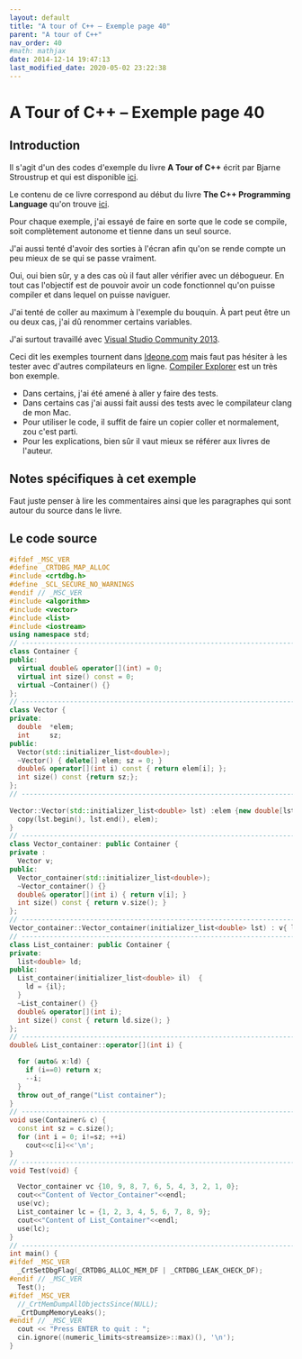 ```yaml
---
layout: default
title: "A tour of C++ – Exemple page 40"
parent: "A tour of C++"
nav_order: 40
#math: mathjax
date: 2014-12-14 19:47:13
last_modified_date: 2020-05-02 23:22:38
---
```


# A Tour of C++ – Exemple page 40

## Introduction
Il s'agit d'un des codes d'exemple du livre **A Tour of C++** écrit par Bjarne Stroustrup et qui est disponible [ici](http://www.amazon.fr/Tour-C-Bjarne-Stroustrup/dp/0321958314/ref%3Dsr_1_1?ie=UTF8&qid=1416699327&sr=8-1&keywords=a+tour+of+c%2B%2B). 

Le contenu de ce livre correspond au début du livre **The C++ Programming Language** qu'on trouve [ici](http://www.amazon.fr/The-Programming-Language-Bjarne-Stroustrup/dp/0321563840/ref%3Dpd_sim_eb_3?ie=UTF8&refRID=0CR047TTJV1HA6CVA9XA).

Pour chaque exemple, j'ai essayé de faire en sorte que le code se compile, soit complètement autonome et tienne dans un seul source.

J'ai aussi tenté d'avoir des sorties à l'écran afin qu'on se rende compte un peu mieux de se qui se passe vraiment.

Oui, oui bien sûr, y a des cas où il faut aller vérifier avec un débogueur.
En tout cas l'objectif est de pouvoir avoir un code fonctionnel qu'on puisse compiler et dans lequel on puisse naviguer.

J'ai tenté de coller au maximum à l'exemple du bouquin. À part peut être un ou deux cas, j'ai dû renommer certains variables.

J'ai surtout travaillé avec [Visual Studio Community 2013](http://www.visualstudio.com/products/visual-studio-community-vs).

Ceci dit les exemples tournent dans [Ideone.com](http://ideone.com/) mais faut pas hésiter à les tester avec d'autres compilateurs en ligne. [Compiler Explorer](https://godbolt.org/) est un très bon exemple.

* Dans certains, j'ai été amené à aller y faire des tests.  
* Dans certains cas j'ai aussi fait aussi des tests avec le compilateur clang de mon Mac.  
* Pour utiliser le code, il suffit de faire un copier coller et normalement, zou c'est parti.  
* Pour les explications, bien sûr il vaut mieux se référer aux livres de l'auteur.  


## Notes spécifiques à cet exemple


Faut juste penser à lire les commentaires ainsi que les paragraphes qui sont autour du source dans le livre.


## Le code source

```cpp
#ifdef _MSC_VER
#define _CRTDBG_MAP_ALLOC
#include <crtdbg.h>
#define _SCL_SECURE_NO_WARNINGS                                                 // Avoid error with copy(...) in the initializer list ctor
#endif // _MSC_VER
#include <algorithm>
#include <vector>
#include <list>
#include <iostream>
using namespace std;
// ----------------------------------------------------------------------------
class Container {
public:
  virtual double& operator[](int) = 0;                                          // pure virtual function
  virtual int size() const = 0;                                                 // const member function (§4.2.1)
  virtual ~Container() {}                                                       // destructor (§4.2.2)
};
// ----------------------------------------------------------------------------
class Vector {
private:
  double  *elem;                                                                // elem points to an array of sz doubles
  int     sz;
public:
  Vector(std::initializer_list<double>);                                        // initialize with a list of doubles
  ~Vector() { delete[] elem; sz = 0; }                                          // destructor: release resources
  double& operator[](int i) const { return elem[i]; };
  int size() const {return sz;};
};
// ----------------------------------------------------------------------------
                                                                                // Initialize Vector with a list
Vector::Vector(std::initializer_list<double> lst) :elem {new double[lst.size()]}, sz {static_cast<int>(lst.size())} {
  copy(lst.begin(), lst.end(), elem);                                           // copy from lst into elem (§10.6)
}
// ----------------------------------------------------------------------------
class Vector_container: public Container {                                      // Vector_container implements Container
private :
  Vector v;
public:
  Vector_container(std::initializer_list<double>);                              // initialize with a list of doubles
  ~Vector_container() {}
  double& operator[](int i) { return v[i]; }
  int size() const { return v.size(); }
};
// ----------------------------------------------------------------------------
Vector_container::Vector_container(initializer_list<double> lst) : v{ lst } {}  // initialize with a list
// ----------------------------------------------------------------------------
class List_container: public Container {                                        // List_container implements Container
private:
  list<double> ld;                                                              // (standard-library) list of doubles (§9.3)
public:
  List_container(initializer_list<double> il)  {
    ld = {il};
  }
  ~List_container() {}
  double& operator[](int i);
  int size() const { return ld.size(); }
};
// ----------------------------------------------------------------------------
double& List_container::operator[](int i) {

  for (auto& x:ld) {
    if (i==0) return x;
    --i;
  }
  throw out_of_range("List container");
}
// ----------------------------------------------------------------------------
void use(Container& c) {
  const int sz = c.size();
  for (int i = 0; i!=sz; ++i)
    cout<<c[i]<<'\n';
}
// ----------------------------------------------------------------------------
void Test(void) {

  Vector_container vc {10, 9, 8, 7, 6, 5, 4, 3, 2, 1, 0};
  cout<<"Content of Vector_Container"<<endl;
  use(vc);
  List_container lc = {1, 2, 3, 4, 5, 6, 7, 8, 9};
  cout<<"Content of List_Container"<<endl;
  use(lc);
}
// ----------------------------------------------------------------------------
int main() {
#ifdef _MSC_VER
  _CrtSetDbgFlag(_CRTDBG_ALLOC_MEM_DF | _CRTDBG_LEAK_CHECK_DF);
#endif // _MSC_VER
  Test();
#ifdef _MSC_VER
  //_CrtMemDumpAllObjectsSince(NULL);                                             // Begins the dump from the start of program execution
  _CrtDumpMemoryLeaks();
#endif // _MSC_VER
  cout << "Press ENTER to quit : ";
  cin.ignore((numeric_limits<streamsize>::max)(), '\n');
}
```
